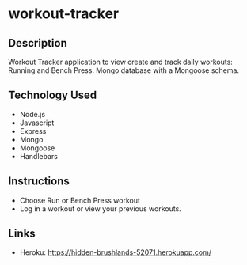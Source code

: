 # workout-tracker

## Description
Workout Tracker application to view create and track daily workouts: Running and Bench Press. Mongo database with a Mongoose schema.

## Technology Used
* Node.js
* Javascript
* Express
* Mongo
* Mongoose
* Handlebars

## Instructions
* Choose Run or Bench Press workout
* Log in a workout or view your previous workouts.

## Links
* Heroku: https://hidden-brushlands-52071.herokuapp.com/

